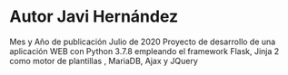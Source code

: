 # Autor Javi Hernández
Mes y Año de publicación  Julio de 2020
Proyecto de desarrollo de una aplicación WEB con Python 3.7.8 empleando el framework Flask, Jinja 2 como motor de plantillas , MariaDB, Ajax y JQuery 
